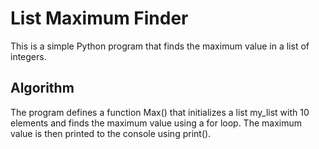 # List Maximum Finder
This is a simple Python program that finds the maximum value in a list of integers.

## Algorithm
The program defines a function Max() that initializes a list my_list with 10 elements and finds the maximum value using a for loop. The maximum value is then printed to the console using print().
